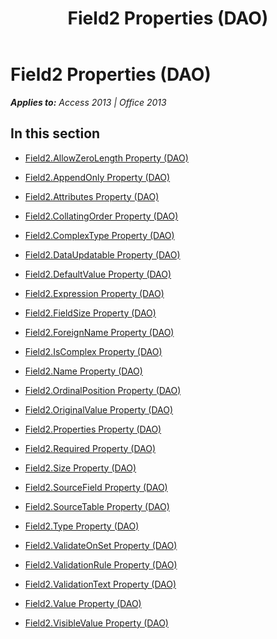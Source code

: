 ﻿---
title: Field2 Properties (DAO)
TOCTitle: Properties
ms:assetid: 58b44dfc-3fa7-4c69-80cf-04f231c49899
ms:mtpsurl: https://msdn.microsoft.com/en-us/library/Dn124918(v=office.15)
ms:contentKeyID: 52072538
ms.date: 09/18/2015
mtps_version: v=office.15
---

# Field2 Properties (DAO)


_**Applies to:** Access 2013 | Office 2013_

## In this section

  - [Field2.AllowZeroLength Property (DAO)](field2-allowzerolength-property-dao.md)

  - [Field2.AppendOnly Property (DAO)](field2-appendonly-property-dao.md)

  - [Field2.Attributes Property (DAO)](field2-attributes-property-dao.md)

  - [Field2.CollatingOrder Property (DAO)](field2-collatingorder-property-dao.md)

  - [Field2.ComplexType Property (DAO)](field2-complextype-property-dao.md)

  - [Field2.DataUpdatable Property (DAO)](field2-dataupdatable-property-dao.md)

  - [Field2.DefaultValue Property (DAO)](field2-defaultvalue-property-dao.md)

  - [Field2.Expression Property (DAO)](field2-expression-property-dao.md)

  - [Field2.FieldSize Property (DAO)](field2-fieldsize-property-dao.md)

  - [Field2.ForeignName Property (DAO)](field2-foreignname-property-dao.md)

  - [Field2.IsComplex Property (DAO)](field2-iscomplex-property-dao.md)

  - [Field2.Name Property (DAO)](field2-name-property-dao.md)

  - [Field2.OrdinalPosition Property (DAO)](field2-ordinalposition-property-dao.md)

  - [Field2.OriginalValue Property (DAO)](field2-originalvalue-property-dao.md)

  - [Field2.Properties Property (DAO)](field2-properties-property-dao.md)

  - [Field2.Required Property (DAO)](field2-required-property-dao.md)

  - [Field2.Size Property (DAO)](field2-size-property-dao.md)

  - [Field2.SourceField Property (DAO)](field2-sourcefield-property-dao.md)

  - [Field2.SourceTable Property (DAO)](field2-sourcetable-property-dao.md)

  - [Field2.Type Property (DAO)](field2-type-property-dao.md)

  - [Field2.ValidateOnSet Property (DAO)](field2-validateonset-property-dao.md)

  - [Field2.ValidationRule Property (DAO)](field2-validationrule-property-dao.md)

  - [Field2.ValidationText Property (DAO)](field2-validationtext-property-dao.md)

  - [Field2.Value Property (DAO)](field2-value-property-dao.md)

  - [Field2.VisibleValue Property (DAO)](field2-visiblevalue-property-dao.md)

